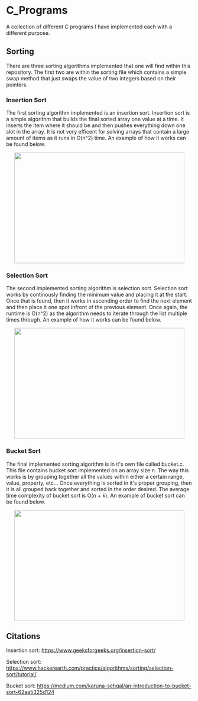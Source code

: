 # C_Programs
A collection of different C programs I have implemented each with a different purpose.

## Sorting
There are three sorting algorithms implemented that one will find within this repository. The first two are within the sorting file which contains a simple swap method that just swaps the value of two integers based on their pointers. 

### Insertion Sort
The first sorting algorithm implemented is an insertion sort. Insertion sort is a simple algorithm that builds the final sorted array one value at a time. It inserts the item where it should be and then pushes everything down one slot in the array. It is not very efficent for solving arrays that contain a large amount of items as it runs in O(n^2) time. An example of how it works can be found below.

<p align="center">
  <img width="460" height="300" src="https://user-images.githubusercontent.com/35609863/61492600-ad016000-a97f-11e9-9bd9-b5c053d47994.png">
</p>

### Selection Sort
The second implemented sorting algorithm is selection sort. Selection sort works by continously finding the minimum value and placing it at the start. Once that is found, then it works in ascending order to find the next element and then place it one spot infront of the previous element. Once again, the runtime is O(n^2) as the algorithm needs to iterate through the list multiple times through. An example of how it works can be found below.

<p align="center">
  <img width="460" height="300" src="https://user-images.githubusercontent.com/35609863/61492674-d3bf9680-a97f-11e9-8470-9a5bc15bce28.png">
</p>

### Bucket Sort
The final implemented sorting algorithm is in it's own file called bucket.c. This file contains bucket sort implemented on an array size n. The way this works is by grouping together all the values within either a certain range, value, property, etc... Once everything is sorted in it's proper grouping, then it is all grouped back together and sorted in the order desired. The average time complexity of bucket sort is O(n + k). An example of bucket sort can be found below. 

<p align="center">
  <img width="460" height="300" style="color:white" src="https://user-images.githubusercontent.com/35609863/61493312-411ff700-a981-11e9-8a1a-7f65532e6129.png">
</p>



## Citations
Insertion sort: https://www.geeksforgeeks.org/insertion-sort/

Selection sort: https://www.hackerearth.com/practice/algorithms/sorting/selection-sort/tutorial/

Bucket sort: https://medium.com/karuna-sehgal/an-introduction-to-bucket-sort-62aa5325d124
